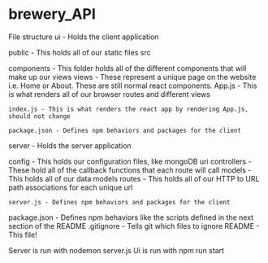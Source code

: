 # brewery_API

File structure
ui - Holds the client application

public - This holds all of our static files
src

components - This folder holds all of the different components that will make up our views
views - These represent a unique page on the website i.e. Home or About. These are still normal react components.
App.js - This is what renders all of our browser routes and different views

    index.js - This is what renders the react app by rendering App.js, should not change

    package.json - Defines npm behaviors and packages for the client

server - Holds the server application

config - This holds our configuration files, like mongoDB uri
controllers - These hold all of the callback functions that each route will call
models - This holds all of our data models
routes - This holds all of our HTTP to URL path associations for each unique url

    server.js - Defines npm behaviors and packages for the client

package.json - Defines npm behaviors like the scripts defined in the next section of the README
.gitignore - Tells git which files to ignore
README - This file!


Server is run with nodemon server.js
Ui is run with npm run start
